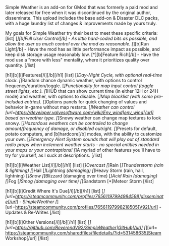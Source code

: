 Simple Weather is an add-on for GMod that was formerly a paid mod and later released for free when it was discontinued by the original author, disseminate. This upload includes the base add-on & Disaster DLC packs, with a huge laundry list of changes & improvements made by yours truly.

My goals for Simple Weather try their best to meet these specific criteria:
[list]
[*][b]Full User Control[/b] - As little hard-coded bits as possible, and allow the user as much control over the mod as reasonable.
[*][b]Run Light[/b] - Have the mod has as little performance impact as possible, and keep disk storage usage reasonably low.
[*][b]Feature Rich[/b] - Have the mod use a  "more with less" mentality, where it prioritizes quality over quantity.
[/list]

[h1][b][i]Features[/i][/b][/h1]
[list]
[*]Day-Night Cycle, with optional real-time clock.
[*]Random chance dynamic weather, with options to control frequency/duration/toggle.
[*]Functionality for map input control (toggle street lights, etc.).
[*]HUD that can show current time (in either 12H or 24H mode) and weather, with options to disable.
[*]Map blacklist (with some pre-included entries).
[*]Options panels for quick changing of values and behavior in-game without map restarts.
[*]Weather can control [url=https://developer.valvesoftware.com/wiki/Env_wind]env_wind[/url] based on weather type.
[*]Snowy weather can change map textures to look snowy.
[*]Hazardous weathers can be controlled to change amount/frequency of damage, or disabled outright.
[*]Presets for default, potato computers, and [b]hardcore[/b] modes, with the ability to customize your own.
[*]Emergency Alert System sounds that will play out of standard radio props when inclement weather starts - no special entities needed in your maps or your contraptions!
[*]A myriad of other features you'll have to try for yourself, as I suck at descriptions.
[/list]

[h1][b][i]Weather List[/i][/b][/h1]
[list]
[*]Overcast
[*]Rain
[*]Thunderstorm (rain & lightning)
[*]Hail 
[*]Lightning (damaging)
[*]Heavy Storm (rain, hail, lightning)
[*]Snow
[*]Blizzard (damaging over time)
[*]Acid Rain (damaging)
[*]Fog
[*]Smog (damaging over time)
[*]Sandstorm
[*]Meteor Storm
[/list]

[h1][b][i]Credit Where It's Due[/i][/b][/h1]
[list]
[*][url=https://steamcommunity.com/profiles/76561197994984598]disseminate[/url] - SimpleWeather
[*][url=https://steamcommunity.com/profiles/76561197998218505]V92[/url] - Updates & Re-Writes
[/list]

[h1][b][i]Other Versions[/i][/b][/h1]
[list]
[*][url=https://github.com/ReverendV92/SimpleWeather]GitHub[/url]
[*][url=
https://steamcommunity.com/sharedfiles/filedetails/?id=531458635]Steam Workshop[/url]
[/list]
